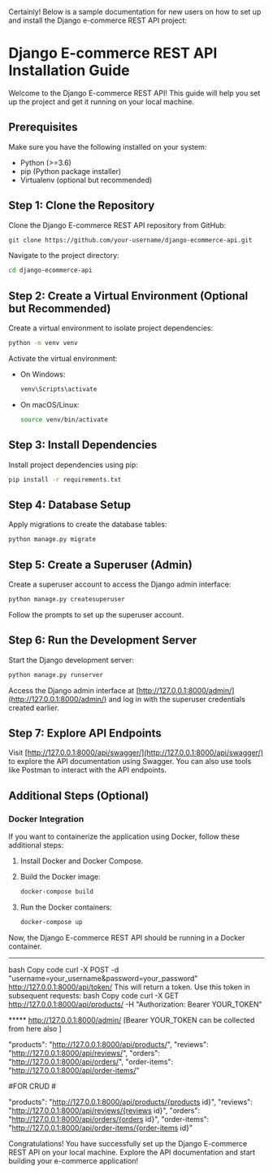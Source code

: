 Certainly! Below is a sample documentation for new users on how to set up and install the Django e-commerce REST API project:

# Django E-commerce REST API Installation Guide

Welcome to the Django E-commerce REST API! This guide will help you set up the project and get it running on your local machine.

## Prerequisites

Make sure you have the following installed on your system:

- Python (>=3.6)
- pip (Python package installer)
- Virtualenv (optional but recommended)

## Step 1: Clone the Repository

Clone the Django E-commerce REST API repository from GitHub:

```bash
git clone https://github.com/your-username/django-ecommerce-api.git
```

Navigate to the project directory:

```bash
cd django-ecommerce-api
```

## Step 2: Create a Virtual Environment (Optional but Recommended)

Create a virtual environment to isolate project dependencies:

```bash
python -m venv venv
```

Activate the virtual environment:

- On Windows:

  ```bash
  venv\Scripts\activate
  ```

- On macOS/Linux:

  ```bash
  source venv/bin/activate
  ```

## Step 3: Install Dependencies

Install project dependencies using pip:

```bash
pip install -r requirements.txt
```

## Step 4: Database Setup

Apply migrations to create the database tables:

```bash
python manage.py migrate
```

## Step 5: Create a Superuser (Admin)

Create a superuser account to access the Django admin interface:

```bash
python manage.py createsuperuser
```

Follow the prompts to set up the superuser account.

## Step 6: Run the Development Server

Start the Django development server:

```bash
python manage.py runserver
```

Access the Django admin interface at [http://127.0.0.1:8000/admin/](http://127.0.0.1:8000/admin/) and log in with the superuser credentials created earlier.

## Step 7: Explore API Endpoints

Visit [http://127.0.0.1:8000/api/swagger/](http://127.0.0.1:8000/api/swagger/) to explore the API documentation using Swagger. You can also use tools like Postman to interact with the API endpoints.

## Additional Steps (Optional)

### Docker Integration

If you want to containerize the application using Docker, follow these additional steps:

1. Install Docker and Docker Compose.
2. Build the Docker image:

   ```bash
   docker-compose build
   ```

3. Run the Docker containers:

   ```bash
   docker-compose up
   ```

Now, the Django E-commerce REST API should be running in a Docker container.

***** 
bash
Copy code
curl -X POST -d "username=your_username&password=your_password" http://127.0.0.1:8000/api/token/
This will return a token. Use this token in subsequent requests:
bash
Copy code
curl -X GET http://127.0.0.1:8000/api/products/ -H "Authorization: Bearer YOUR_TOKEN" 

***** http://127.0.0.1:8000/admin/ [Bearer YOUR_TOKEN can be collected from here also ]


"products": "http://127.0.0.1:8000/api/products/",
"reviews": "http://127.0.0.1:8000/api/reviews/",
"orders": "http://127.0.0.1:8000/api/orders/",
"order-items": "http://127.0.0.1:8000/api/order-items/"



#FOR CRUD #

"products": "http://127.0.0.1:8000/api/products/{products id}",
"reviews": "http://127.0.0.1:8000/api/reviews/{reviews id}",
"orders": "http://127.0.0.1:8000/api/orders/{orders id}",
"order-items": "http://127.0.0.1:8000/api/order-items/{order-items id}"




Congratulations! You have successfully set up the Django E-commerce REST API on your local machine. Explore the API documentation and start building your e-commerce application!